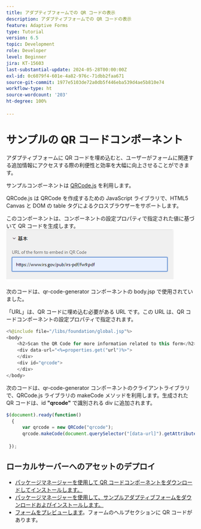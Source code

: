 ```yaml
---
title: アダプティブフォームでの QR コードの表示
description: アダプティブフォームでの QR コードの表示
feature: Adaptive Forms
type: Tutorial
version: 6.5
topic: Development
role: Developer
level: Beginner
jira: KT-15603
last-substantial-update: 2024-05-28T00:00:00Z
exl-id: 0c6079f4-601e-4a82-976c-71dbb2faa671
source-git-commit: 1977e5103de72a0db5f446eba539d4ae5b810e74
workflow-type: ht
source-wordcount: '203'
ht-degree: 100%

---
```


# サンプルの QR コードコンポーネント

アダプティブフォームに QR コードを埋め込むと、ユーザーがフォームに関連する追加情報にアクセスする際の利便性と効率を大幅に向上させることができます。

サンプルコンポーネントは [QRCode.js](https://davidshimjs.github.io/qrcodejs/) を利用します。

QRCode.js は QRCode を作成するための JavaScript ライブラリで、HTML5 Canvas と DOM の table タグによるクロスブラウザーをサポートします。

このコンポーネントは、コンポーネントの設定プロパティで指定された値に基づいて QR コードを生成します。
![画像](assets/qr-code-url.png)

次のコードは、qr-code-generator コンポーネントの body.jsp で使用されていました。

「URL」は、QR コードに埋め込む必要がある URL です。この URL は、QR コードコンポーネントの設定プロパティで指定されます。

```java
<%@include file="/libs/foundation/global.jsp"%>
<body>
    <h2>Scan the QR Code for more information related to this form</h2>
    <div data-url="<%=properties.get("url")%>">
    </div>
    <div id="qrcode">
    </div>
</body>
```



次のコードは、qr-code-generator コンポーネントのクライアントライブラリで、QRCode.js ライブラリの makeCode メソッドを利用します。生成された QR コードは、id **&quot;qrcode&quot;** で識別される div に追加されます。

```javascript
$(document).ready(function()
  {
      var qrcode = new QRCode("qrcode");
      qrcode.makeCode(document.querySelector("[data-url]").getAttribute("data-url"));
      
 });
```

## ローカルサーバーへのアセットのデプロイ

* [パッケージマネージャーを使用して QR コードコンポーネントをダウンロードしてインストールします。](assets/qrcode.zip)
* [パッケージマネージャーを使用して、サンプルアダプティブフォームをダウンロードおよびインストールします。](assets/form-with-qr-code.zip)
* [フォームをプレビューします](http://localhost:4502/content/dam/formsanddocuments/qrcode/w9form/jcr:content?wcmmode=disabled)。フォームのヘルプセクションに QR コードがあります。
